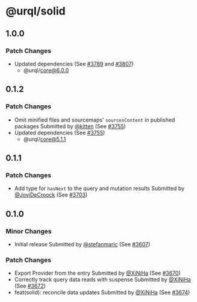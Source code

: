 # @urql/solid

## 1.0.0

### Patch Changes

- Updated dependencies (See [#3789](https://github.com/urql-graphql/urql/pull/3789) and [#3807](https://github.com/urql-graphql/urql/pull/3807))
  - @urql/core@6.0.0

## 0.1.2

### Patch Changes

- Omit minified files and sourcemaps' `sourcesContent` in published packages
  Submitted by [@kitten](https://github.com/kitten) (See [#3755](https://github.com/urql-graphql/urql/pull/3755))
- Updated dependencies (See [#3755](https://github.com/urql-graphql/urql/pull/3755))
  - @urql/core@5.1.1

## 0.1.1

### Patch Changes

- Add type for `hasNext` to the query and mutation results
  Submitted by [@JoviDeCroock](https://github.com/JoviDeCroock) (See [#3703](https://github.com/urql-graphql/urql/pull/3703))

## 0.1.0

### Minor Changes

- Initial release
  Submitted by [@stefanmaric](https://github.com/stefanmaric) (See [#3607](https://github.com/urql-graphql/urql/pull/3607))

### Patch Changes

- Export Provider from the entry
  Submitted by [@XiNiHa](https://github.com/XiNiHa) (See [#3670](https://github.com/urql-graphql/urql/pull/3670))
- Correctly track query data reads with suspense
  Submitted by [@XiNiHa](https://github.com/XiNiHa) (See [#3672](https://github.com/urql-graphql/urql/pull/3672))
- feat(solid): reconcile data updates
  Submitted by [@XiNiHa](https://github.com/XiNiHa) (See [#3674](https://github.com/urql-graphql/urql/pull/3674))
